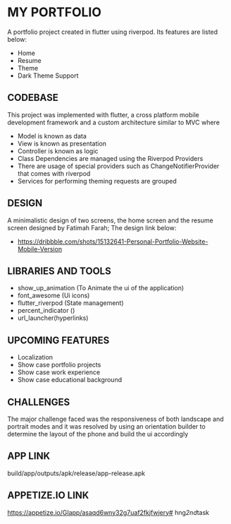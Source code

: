 # MY PORTFOLIO

A portfolio project created in flutter using riverpod.  Its features are listed below:
- Home
- Resume
- Theme
- Dark Theme Support


## CODEBASE

This project was implemented with flutter, a cross platform mobile development framework and a custom architecture similar to MVC where
- Model is known as data
- View is known as presentation
- Controller is known as logic
- Class Dependencies are managed using the Riverpod Providers
- There are usage of special providers such as ChangeNotifierProvider that comes with riverpod
- Services for performing theming requests are grouped

## DESIGN
A minimalistic design of two screens, the home screen and the resume screen designed by Fatimah Farah; The design link below:
- https://dribbble.com/shots/15132641-Personal-Portfolio-Website-Mobile-Version

## LIBRARIES AND TOOLS
- show_up_animation (To Animate the ui of the application)
- font_awesome (Ui icons)
- flutter_riverpod (State management)
- percent_indicator ()
- url_launcher(hyperlinks)

## UPCOMING FEATURES
- Localization 
- Show case portfolio projects
- Show case work experience
- Show case educational background

## CHALLENGES
The major challenge faced was the responsiveness of both landscape and portrait modes and it was resolved by using an orientation builder to determine the layout of the phone and build the ui accordingly

## APP LINK
build/app/outputs/apk/release/app-release.apk

## APPETIZE.IO LINK

https://appetize.io/GIapp/asaqd6wny32g7uaf2fkjfwjery#   h n g _ 2 n d _ t a s k  
 